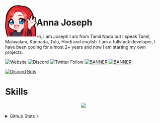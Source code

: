 <img align='left' src='./asset/lenohi.png' width='20%' heigh="30%">

# Anna Joseph

Hi, I am Joseph I am from Tamil Nadu but I speak Tamil, Malayalam, Kannada, Tulu, Hindi and english. I am a fullstack developer, I have been coding for almost 2+ years and now I am starting my own projects.

![Website](https://img.shields.io/website?down_color=Red&down_message=Site%20Down&up_color=ff69b4&up_message=Site%20Up&url=https%3A%2F%2Flenobot.xyz)
![Discord](https://img.shields.io/discord/602713878727622666?color=ff69b4&logo=Discord&logoColor=ff69b4)
![Twitter Follow](https://img.shields.io/twitter/follow/lenodiscordbot?color=ff69b4&label=%40lenodiscordbot&logo=Twitter&logoColor=ff69b4&style=plastic)
[![BANNER](https://img.shields.io/badge/Discord-%F0%9F%8C%B8%20Leno%20Caf%C3%A9%20%F0%9F%8C%B8-ff69b4)](https://discord.gg/DHmsbVEcuN)
[![BANNER](https://img.shields.io/badge/Support-Hosting%20%26%20Developement-ff69b4)](https://ko-fi.com/annajoseph)  
  
[![Discord Bots](https://top.gg/api/widget/605794795608342528.svg)](https://top.gg/bot/605794795608342528)

# Skills
<p align="center">
<img src="https://skillicons.dev/icons?i=js,vscode,nodejs,nextjs,react,tailwind,md,discord,git,github,docker,html,css,cloudflare,mongodb,mysql,sqlite,sequelize,astro,express,powershell,ps&theme=dark"
</p>
 
 <details>
  <summary>Github Stats ⚡</summary>
  
  <a href="#">![Github stats](https://github-readme-stats.vercel.app/api?username=lenojoseph&theme=transparent&count_private=true&hide_border=true&line_height=20)</a>
  <a href="#">![Top Langs](https://github-readme-stats.vercel.app/api/top-langs/?username=lenojoseph&layout=compact&theme=transparent&count_private=true&hide_border=true)</a>
</details>
